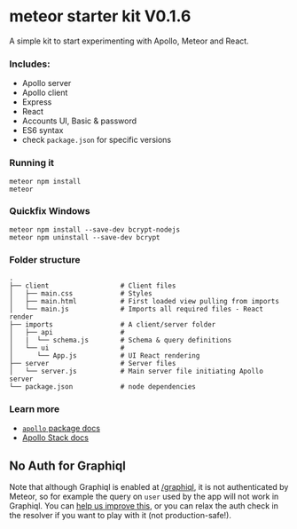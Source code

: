# meteor starter kit V0.1.6

A simple kit to start experimenting with Apollo, Meteor and React.

### Includes:

-   Apollo server
-   Apollo client
-   Express
-   React
-   Accounts UI, Basic & password
-   ES6 syntax
-   check `package.json` for specific versions

### Running it

    meteor npm install
    meteor

### Quickfix Windows

    meteor npm install --save-dev bcrypt-nodejs
    meteor npm uninstall --save-dev bcrypt

### Folder structure

    .
    ├── client                  # Client files
    │   ├── main.css            # Styles
    │   ├── main.html           # First loaded view pulling from imports
    │   └── main.js             # Imports all required files - React render
    ├── imports                 # A client/server folder
    │   ├── api                 #
    │   |  └── schema.js        # Schema & query definitions
    │   └── ui                  #
    │      └── App.js           # UI React rendering
    ├── server                  # Server files
    │   └── server.js           # Main server file initiating Apollo server
    └── package.json            # node dependencies

### Learn more

-   [`apollo` package docs](https://github.com/apollostack/meteor-integration/)
-   [Apollo Stack docs](http://docs.apollostack.com/)

## No Auth for Graphiql

Note that although Graphiql is enabled at [/graphiql](http://localhost:3000/graphiql), it is not authenticated by Meteor, so for example the query on `user` used by the app will not work in Graphiql. You can [help us improve this](https://github.com/apollostack/meteor-integration/issues/29), or you can relax the auth check in the resolver if you want to play with it (not production-safe!).
